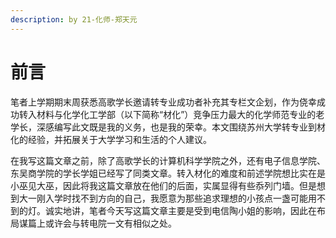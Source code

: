 ```yaml
---
description: by 21-化师-郑天元
---
```


# 前言

笔者上学期期末周获悉高歌学长邀请转专业成功者补充其专栏文企划，作为侥幸成功转入材料与化学化工学部（以下简称“材化”）竞争压力最大的化学师范专业的老学长，深感编写此文既是我的义务，也是我的荣幸。本文围绕苏州大学转专业到材化的经验，并拓展关于大学学习和生活的个人建议。

在我写这篇文章之前，除了高歌学长的计算机科学学院之外，还有电子信息学院、东吴商学院的学长学姐已经写了同类文章。转入材化的难度和前述学院想比实在是小巫见大巫，因此将我这篇文章放在他们的后面，实属显得有些忝列门墙。但是想到大一刚入学时找不到方向的自己，我愿意为那些追求理想的小孩点一盏可能用不到的灯。诚实地讲，笔者今天写这篇文章主要是受到电信陶小姐的影响，因此在布局谋篇上或许会与转电院一文有相似之处。
